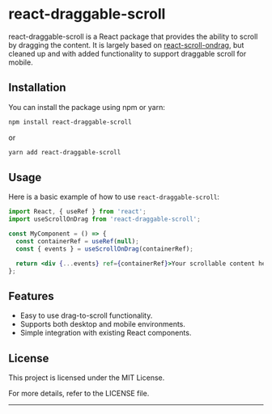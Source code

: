# react-draggable-scroll

react-draggable-scroll is a React package that provides the ability to scroll by dragging the content. It is largely based on [react-scroll-ondrag](https://github.com/dotcore64/react-scroll-ondrag), but cleaned up and with added functionality to support draggable scroll for mobile.

## Installation

You can install the package using npm or yarn:

```bash
npm install react-draggable-scroll
```

or

```bash
yarn add react-draggable-scroll
```

## Usage

Here is a basic example of how to use `react-draggable-scroll`:

```jsx
import React, { useRef } from 'react';
import useScrollOnDrag from 'react-draggable-scroll';

const MyComponent = () => {
  const containerRef = useRef(null);
  const { events } = useScrollOnDrag(containerRef);

  return <div {...events} ref={containerRef}>Your scrollable content here</div>;
};
```

## Features

- Easy to use drag-to-scroll functionality.
- Supports both desktop and mobile environments.
- Simple integration with existing React components.

## License

This project is licensed under the MIT License.

For more details, refer to the LICENSE file.

---

